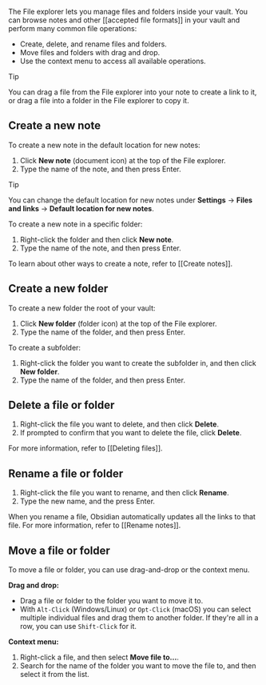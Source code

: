 The File explorer lets you manage files and folders inside your vault. You can browse notes and other [[accepted file formats]] in your vault and perform many common file operations:

- Create, delete, and rename files and folders.
- Move files and folders with drag and drop.
- Use the context menu to access all available operations.

> [!tip]
> You can drag a file from the File explorer into your note to create a link to it, or drag a file into a folder in the File explorer to copy it.

## Create a new note

To create a new note in the default location for new notes:

1. Click **New note** (document icon) at the top of the File explorer.
2. Type the name of the note, and then press Enter.

> [!tip]
> You can change the default location for new notes under **Settings** → **Files and links** → **Default location for new notes**.

To create a new note in a specific folder:

1. Right-click the folder and then click **New note**.
2. Type the name of the note, and then press Enter.

To learn about other ways to create a note, refer to [[Create notes]].

## Create a new folder

To create a new folder the root of your vault:

1. Click **New folder** (folder icon) at the top of the File explorer.
2. Type the name of the folder, and then press Enter.

To create a subfolder:

1. Right-click the folder you want to create the subfolder in, and then click **New folder**.
2. Type the name of the folder, and then press Enter.

## Delete a file or folder

1. Right-click the file you want to delete, and then click **Delete**.
2. If prompted to confirm that you want to delete the file, click **Delete**.

For more information, refer to [[Deleting files]].

## Rename a file or folder

1. Right-click the file you want to rename, and then click **Rename**.
2. Type the new name, and the press Enter.

When you rename a file, Obsidian automatically updates all the links to that file. For more information, refer to [[Rename notes]].

## Move a file or folder

To move a file or folder, you can use drag-and-drop or the context menu.

**Drag and drop:**

- Drag a file or folder to the folder you want to move it to.
- With `Alt-Click` (Windows/Linux) or `Opt-Click` (macOS) you can select multiple individual files and drag them to another folder. If they're all in a row, you can use `Shift-Click` for it.

**Context menu:**

1. Right-click a file, and then select **Move file to...**.
2. Search for the name of the folder you want to move the file to, and then select it from the list.
